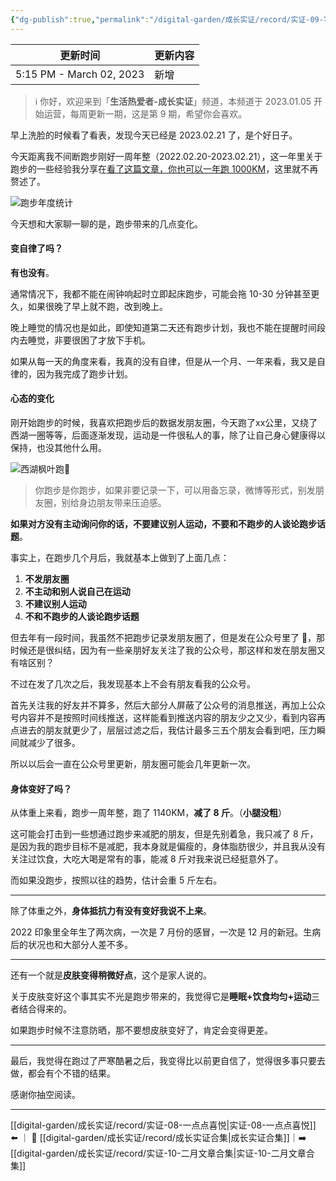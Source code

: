```yaml
---
{"dg-publish":true,"permalink":"/digital-garden/成长实证/record/实证-09-写在跑步一周年时/","noteIcon":"1","created":"","updated":""}
---
```



| 更新时间                     | 更新内容 |
| ------------------------ | ---- |
| 5:15 PM - March 02, 2023 | 新增   |


> ℹ️ 你好，欢迎来到「**生活热爱者-成长实证**」频道，本频道于 2023.01.05 开始运营，每周更新一期，这是第 9 期，希望你会喜欢。

早上洗脸的时候看了看表，发现今天已经是 2023.02.21 了，是个好日子。

今天距离我不间断跑步刚好一周年整（2022.02.20-2023.02.21），这一年里关于跑步的一些经验我分享在[看了这篇文章，你也可以一年跑 1000KM](https://mp.weixin.qq.com/s/8NpXL9m9WBPijb9Z4iQ6VQ)，这里就不再赘述了。

![跑步年度统计](https://100-1258489360.cos.ap-shanghai.myqcloud.com/202302211747794.png)

今天想和大家聊一聊的是，跑步带来的几点变化。

#### 变自律了吗？

**有也没有**。

通常情况下，我都不能在闹钟响起时立即起床跑步，可能会拖 10-30 分钟甚至更久，如果很晚了早上就不跑，改到晚上。

晚上睡觉的情况也是如此，即使知道第二天还有跑步计划，我也不能在提醒时间段内去睡觉，非要很困了才放下手机。

如果从每一天的角度来看，我真的没有自律，但是从一个月、一年来看，我又是自律的，因为我完成了跑步计划。

#### 心态的变化

刚开始跑步的时候，我喜欢把跑步后的数据发朋友圈，今天跑了xx公里，又绕了西湖一圈等等，后面逐渐发现，运动是一件很私人的事，除了让自己身心健康得以保持，也没其他什么用。

![西湖枫叶跑🍁](https://100-1258489360.cos.ap-shanghai.myqcloud.com/IMG_9EE7F11B25B4-1.jpeg)

> 你跑步是你跑步，如果非要记录一下，可以用备忘录，微博等形式，别发朋友圈，别给身边朋友带来压迫感。

**如果对方没有主动询问你的话，不要建议别人运动，不要和不跑步的人谈论跑步话题**。

事实上，在跑步几个月后，我就基本上做到了上面几点：

1. **不发朋友圈**
2. **不主动和别人说自己在运动**
3. **不建议别人运动**
4. **不和不跑步的人谈论跑步话题**

但去年有一段时间，我虽然不把跑步记录发朋友圈了，但是发在公众号里了 🥶，那时候还是很纠结，因为有一些亲朋好友关注了我的公众号，那这样和发在朋友圈又有啥区别？

不过在发了几次之后，我发现基本上不会有朋友看我的公众号。

首先关注我的好友并不算多，然后大部分人屏蔽了公众号的消息推送，再加上公众号内容并不是按照时间线推送，这样能看到推送内容的朋友少之又少，看到内容再点进去的朋友就更少了，层层过滤之后，我估计最多三五个朋友会看到吧，压力瞬间就减少了很多。

所以以后会一直在公众号里更新，朋友圈可能会几年更新一次。

#### 身体变好了吗？

从体重上来看，跑步一周年整，跑了 1140KM，**减了 8 斤**。（**小腿没粗**）

这可能会打击到一些想通过跑步来减肥的朋友，但是先别着急，我只减了 8 斤，是因为我的跑步目标不是减肥，我本身就是偏瘦的，身体脂肪很少，并且我从没有关注过饮食，大吃大喝是常有的事，能减 8 斤对我来说已经挺意外了。

而如果没跑步，按照以往的趋势，估计会重 5 斤左右。

---

除了体重之外，**身体抵抗力有没有变好我说不上来**。

2022 印象里全年生了两次病，一次是 7 月份的感冒，一次是 12 月的新冠。生病后的状况也和大部分人差不多。

---

还有一个就是**皮肤变得稍微好点**，这个是家人说的。

关于皮肤变好这个事其实不光是跑步带来的，我觉得它是**睡眠+饮食均匀+运动**三者结合得来的。

如果跑步时候不注意防晒，那不要想皮肤变好了，肯定会变得更差。

---

最后，我觉得在跑过了严寒酷暑之后，我变得比以前更自信了，觉得很多事只要去做，都会有个不错的结果。

感谢你抽空阅读。

---

[[digital-garden/成长实证/record/实证-08-一点点喜悦\|实证-08-一点点喜悦]] ⬅️ ｜ 📑 [[digital-garden/成长实证/record/成长实证合集\|成长实证合集]]｜➡️ [[digital-garden/成长实证/record/实证-10-二月文章合集\|实证-10-二月文章合集]]

